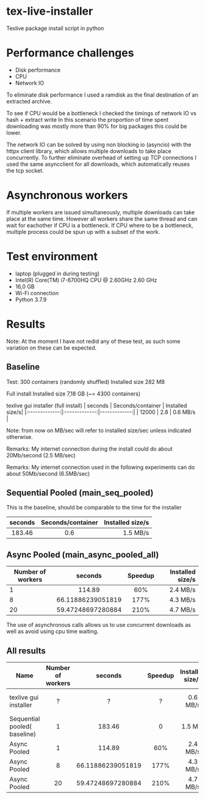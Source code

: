 # tex-live-installer
Texlive package install script in python


# Performance challenges
- Disk performance
- CPU 
- Network IO

To eliminate disk performance I used a ramdisk as the final destination of an extracted archive.

To see if CPU would be a bottleneck I checked the timings of network IO vs hash + extract write
In this scenario the proportion of time spent downloading was mostly more than 90% for big packages this could be lower.

The network IO can be solved by using non blocking io (asyncio) with the httpx client library, which allows multiple downloads to take place concurrently. To further eliminate overhead of setting up TCP connections I used the same asyncclient for all downloads, which automatically reuses the tcp socket.




# Asynchronous workers
If multiple workers are issued simultaneously, multiple downloads can take place at the same time. However all workers share the same thread and can wait for eachother if CPU is a bottleneck.
If CPU where to be a bottleneck, multiple process could be spun up with a subset of the work.

# Test environment
- laptop (plugged in during testing)
- Intel(R) Core(TM) i7-6700HQ CPU @ 2.60GHz   2.60 GHz
- 16,0 GB
- Wi-Fi connection
- Python 3.7.9


# Results
Note: At the moment I have not redid any of these test, as such some variation on these can be expected.

## Baseline
Test: 300 containers (randomly shuffled) Installed size 282 MB

Full install  Installed size 7,18 GB (~= 4300 containers)


texlive gui installer (full install)
|    seconds     | Seconds/container | Installed size/s| 
|:-------------:|:-------------:|-------------:|
| 12000 | 2.8 |  0.6 MB/s |

Note: from now on MB/sec will refer to installed size/sec unless indicated otherwise.

Remarks:
My internet connection during the install could do about 20Mb/second (2.5 MB/sec)



Remarks:
My internet connection used in the following experiments can do about 50Mb/second (6.5MB/sec)

## Sequential  Pooled (main_seq_pooled)
This is the baseline, should be comparable to the time for the installer

|    seconds     | Seconds/container | Installed size/s| 
|:-------------:|:-------------:|-------------:|
| 183.46 | 0.6 |  1.5 MB/s |









## Async Pooled (main_async_pooled_all)
| Number of workers  |     seconds     | Speedup | Installed size/s |
|----------|:-------------:|:-------------:|------:|
| 1 | 114.89 | 60% | 2.4 MB/s |
| 8 | 66.11886239051819 | 177% | 4.3 MB/s |
| 20 | 59.47248697280884 | 210% | 4.7 MB/s|


The use of asynchronous calls allows us to use concurrent downloads as well as avoid using cpu time waiting.

## All results
| Name | Number of workers  |     seconds     | Speedup |  Installed size/s | Notes |
|----------|:-------------:|:-------------:|:-------------:|:-------------:|------:|
| texlive gui installer | ? | ? | ? | 0.6 MB/s | Different internet connection | 
| Sequential pooled( baseline) | 1 | 183.46 | 0 | 1.5 MB/| |
| Async Pooled | 1 | 114.89 | 60% |2.4 MB/s | |
| Async Pooled | 8 | 66.11886239051819 | 177% |  4.3 MB/s | |
| Async Pooled  | 20 | 59.47248697280884 | 210%| 4.7 MB/s| |





